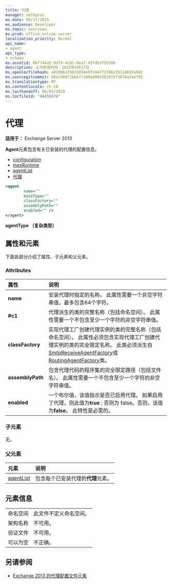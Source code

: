 ```yaml
---
title: 代理
manager: sethgros
ms.date: 09/17/2015
ms.audience: Developer
ms.topic: overview
ms.prod: office-online-server
localization_priority: Normal
api_name:
- agent
api_type:
- schema
ms.assetid: 0bf744a5-9d79-4c82-8ea7-45fdb3f55300
description: 上次修改时间：2015年9月17日
ms.openlocfilehash: a810bb229015054e0f244773760235114655a982
ms.sourcegitcommit: 88ec988f2bb67c1866d06b361615f3674a24e795
ms.translationtype: MT
ms.contentlocale: zh-CN
ms.lasthandoff: 06/03/2020
ms.locfileid: "44455679"
---
```

# <a name="agent"></a>代理
  
**适用于：** Exchange Server 2013
  
**Agent**元素包含有关已安装的代理的配置信息。 
  
- [configuration](configuration.md) 
- [mexRuntime](mexruntime.md)
- [agentList](agentlist.md)
- [代理](agent.md)
  
```XML
<agent
        name=""
        baseType=""
        classFactory=""
        assemblyPath=""
        enabled="" />
</agent>
```

**agentType （复杂类型）**

## <a name="attributes-and-elements"></a>属性和元素

下面各部分介绍了属性、子元素和父元素。
  
### <a name="attributes"></a>Attributes

|**属性**|**说明**|
|:-----|:-----|
|**name** <br/> |安装代理时指定的名称。 此属性需要一个非空字符串值，最多包含64个字符。  <br/> |
|**#c1** <br/> |代理派生的类的完整名称（包括命名空间）。 此属性需要一个不包含至少一个字符的非空字符串值。  <br/> |
|**classFactory** <br/> |实现代理工厂创建代理实例的类的完整名称（包括命名空间）。 此属性必须包含实现代理工厂创建代理实例的类的完全限定名称。 此类必须派生自[SmtpReceiveAgentFactory](https://msdn.microsoft.com/library/Microsoft.Exchange.Data.Transport.Smtp.SmtpReceiveAgentFactory.aspx)或[RoutingAgentFactory](https://msdn.microsoft.com/library/Microsoft.Exchange.Data.Transport.Routing.RoutingAgentFactory.aspx)类。  <br/> |
|**assemblyPath** <br/> |包含代理代码的程序集的完全限定路径（包括文件名）。 此属性需要一个不包含至少一个字符的非空字符串值。  <br/> |
|**enabled** <br/> |一个布尔值，该值指示是否已启用代理。 如果启用了代理，则此值为**true** ; 否则为 false。否则，该值为**false**。 此特性是必需的。  <br/> |
   
### <a name="child-elements"></a>子元素

无。
  
### <a name="parent-elements"></a>父元素

|**元素**|**说明**|
|:-----|:-----|
|[agentList](agentlist.md) <br/> |包含每个已安装代理的**代理**元素。  <br/> |
   
## <a name="element-information"></a>元素信息

|||
|:-----|:-----|
|命名空间  <br/> |此文件不定义命名空间。  <br/> |
|架构名称  <br/> |不可用。  <br/> |
|验证文件  <br/> |不可用。  <br/> |
|可以为空  <br/> |不正确。  <br/> |
   
## <a name="see-also"></a>另请参阅

- [Exchange 2013 的代理配置文件元素](agents-configuration-file-elements-for-exchange-2013.md)

